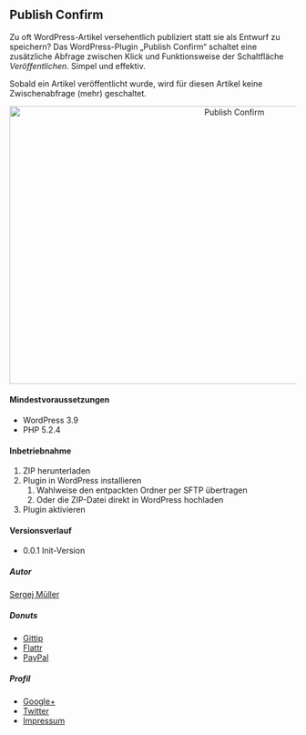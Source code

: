 ## Publish Confirm


Zu oft WordPress-Artikel versehentlich publiziert statt sie als Entwurf zu speichern? Das WordPress-Plugin „Publish Confirm“ schaltet eine zusätzliche Abfrage zwischen Klick und Funktionsweise der Schaltfläche _Veröffentlichen_. Simpel und effektiv.

Sobald ein Artikel veröffentlicht wurde, wird für diesen Artikel keine Zwischenabfrage (mehr) geschaltet.

<p align="center">
    <img width="774" height="488" alt="Publish Confirm" src="https://raw.githubusercontent.com/sergejmueller/Publish-Confirm/master/img/screenshot.png" />
</p>


#### Mindestvoraussetzungen

* WordPress 3.9
* PHP 5.2.4


#### Inbetriebnahme

1. ZIP herunterladen
2. Plugin in WordPress installieren
    1. Wahlweise den entpackten Ordner per SFTP übertragen
    2. Oder die ZIP-Datei direkt in WordPress hochladen
3. Plugin aktivieren


#### Versionsverlauf

* 0.0.1 Init-Version


##### Autor

[Sergej Müller](http://wpcoder.de)


##### Donuts

* [Gittip](https://www.gittip.com/sergejmueller/)
* [Flattr](https://flattr.com/submit/auto?user_id=sergej.mueller&url=https%3A%2F%2Fgithub.com%2Fsergejmueller%2FPublish-Confirm)
* [PayPal](https://www.paypal.com/cgi-bin/webscr?cmd=_s-xclick&hosted_button_id=5RDDW9FEHGLG6)


##### Profil

* [Google+](https://plus.google.com/110569673423509816572?rel=author)
* [Twitter](https://twitter.com/wpSEO)
* [Impressum](http://wpcoder.de)